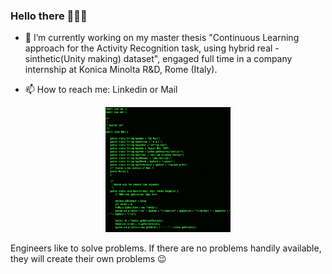 ### Hello there 👨🏻‍💻

<!--
**FlavioLorenzi/flaviolorenzi** is a ✨ _special_ ✨ repository because its `README.md` (this file) appears on your GitHub profile.
-->

- 🔭 I’m currently working on my master thesis "Continuous Learning approach for the Activity Recognition task, using hybrid real - sinthetic(Unity making) dataset", engaged full time in a company internship at Konica Minolta R&D, Rome (Italy).

- 📫 How to reach me: Linkedin or Mail


<p align="center">
  <img src="sai.gif" width="200" height="200">
</p>

Engineers like to solve problems. If there are no problems handily available, they will create their own problems 😉

